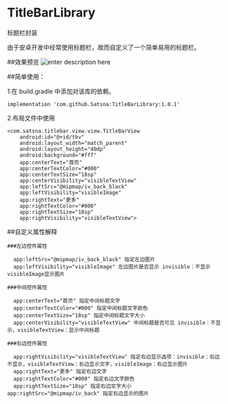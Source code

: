 # TitleBarLibrary
标题栏封装

由于安卓开发中经常使用标题栏，故而自定义了一个简单易用的标题栏。

##效果预览
![enter description here][1]

##简单使用：

1.在 build.gradle 中添加对该库的依赖。

	implementation 'com.github.Satsna:TitleBarLibrary:1.0.1'
    
2.布局文件中使用
	
    <com.satsna.titlebar.view.view.TitleBarView
        android:id="@+id/tbv"
        android:layout_width="match_parent"
        android:layout_height="40dp"
        android:background="#fff"
        app:centerText="首页"
        app:centerTextColor="#000"
        app:centerTextSize="18sp"
        app:centerVisibility="visibleTextView"
        app:leftSrc="@mipmap/iv_back_black"
        app:leftVisibility="visibleImage"
        app:rightText="更多"
        app:rightTextColor="#000"
        app:rightTextSize="18sp"
        app:rightVisibility="visibleTextView">
        
 ##自定义属性解释
 
 	###左边控件属性
    
 	  app:leftSrc="@mipmap/iv_back_black" 指定左边图片
      app:leftVisibility="visibleImage" 左边图片是否显示 invisible：不显示 visibleImage显示图片
      
	###中间控件属性
    
      app:centerText="首页" 指定中间标题文字
      app:centerTextColor="#000" 指定中间标题文字颜色
      app:centerTextSize="18sp" 指定中间标题文字大小
      app:centerVisibility="visibleTextView" 中间标题是否可见 invisible：不显示，visibleTextView：显示中间标题
      
	###右边控件属性
    
      app:rightVisibility="visibleTextView" 指定右边显示选项：invisible：右边不显示，visibleTextView：右边显示文字，visibleImage：右边显示图片
      app:rightText="更多" 指定右边文字
      app:rightTextColor="#000" 指定右边文字颜色
      app:rightTextSize="18sp" 指定右边文字大小
	app:rightSrc="@mipmap/iv_back" 指定右边显示的图片

 
 


  [1]: ./images/preview_1.png "preview_1.png"